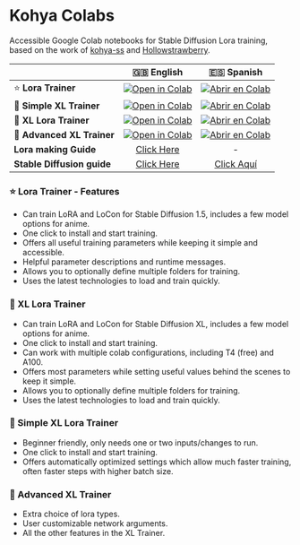 # Kohya Colabs

Accessible Google Colab notebooks for Stable Diffusion Lora training, based on the work of [kohya-ss](https://github.com/kohya-ss/sd-scripts) and [Hollowstrawberry](https://github.com/hollowstrawberry/kohya-colab).


| |🇬🇧 English|🇪🇸 Spanish|
|:--|:-:|:-:|
| ⭐ **Lora Trainer** | [![Open in Colab](https://raw.githubusercontent.com/uYouUs/kohya-colab/main/assets/colab-badge.svg)](https://colab.research.google.com/github/uYouUs/kohya-colab/blob/main/Lora_Trainer.ipynb) | [![Abrir en Colab](https://raw.githubusercontent.com/uYouUs/kohya-colab/main/assets/colab-badge-spanish.svg)](https://colab.research.google.com/github/uYouUs/kohya-colab/blob/main/Spanish_Lora_Trainer.ipynb) |
| 🌟 **Simple XL Trainer** | [![Open in Colab](https://raw.githubusercontent.com/uYouUs/kohya-colab/main/assets/colab-badge.svg)](https://colab.research.google.com/github/uYouUs/kohya-colab/blob/main/Simple_XL_Trainer.ipynb) | [![Abrir en Colab](https://raw.githubusercontent.com/uYouUs/kohya-colab/main/assets/colab-badge-spanish.svg)](https://colab.research.google.com/github/uYouUs/kohya-colab/blob/main/Spanish_Simple_XL_Trainer.ipynb) |
| 🌟 **XL Lora Trainer** | [![Open in Colab](https://raw.githubusercontent.com/uYouUs/kohya-colab/main/assets/colab-badge.svg)](https://colab.research.google.com/github/uYouUs/kohya-colab/blob/main/Lora_Trainer_XL.ipynb) | [![Abrir en Colab](https://raw.githubusercontent.com/uYouUs/kohya-colab/main/assets/colab-badge-spanish.svg)](https://colab.research.google.com/github/uYouUs/kohya-colab/blob/main/Spanish_Lora_Trainer_XL.ipynb) |
| 🌟 **Advanced XL Trainer** | [![Open in Colab](https://raw.githubusercontent.com/uYouUs/kohya-colab/main/assets/colab-badge.svg)](https://colab.research.google.com/github/uYouUs/kohya-colab/blob/main/Advanced_Trainer_XL.ipynb) | [![Abrir en Colab](https://raw.githubusercontent.com/uYouUs/kohya-colab/main/assets/colab-badge-spanish.svg)](https://colab.research.google.com/github/uYouUs/kohya-colab/blob/main/Spanish_Advanced_Trainer_XL.ipynb) |
| **Lora making Guide** | [Click Here](https://civitai.com/models/22530) | - |
| **Stable Diffusion guide** | [Click Here](https://huggingface.co/hollowstrawberry/stable-diffusion-guide/blob/main/README.md#index) | [Click Aquí](https://huggingface.co/hollowstrawberry/stable-diffusion-guide/blob/main/spanish.md#index) |


### ⭐ Lora Trainer - Features

* Can train LoRA and LoCon for Stable Diffusion 1.5, includes a few model options for anime.
* One click to install and start training.
* Offers all useful training parameters while keeping it simple and accessible.
* Helpful parameter descriptions and runtime messages.
* Allows you to optionally define multiple folders for training.
* Uses the latest technologies to load and train quickly.

### 🌟 XL Lora Trainer

* Can train LoRA and LoCon for Stable Diffusion XL, includes a few model options for anime.
* One click to install and start training.
* Can work with multiple colab configurations, including T4 (free) and A100.
* Offers most parameters while setting useful values behind the scenes to keep it simple.
* Allows you to optionally define multiple folders for training.
* Uses the latest technologies to load and train quickly.

### 🌟 Simple XL Lora Trainer

* Beginner friendly, only needs one or two inputs/changes to run.
* One click to install and start training.
* Offers automatically optimized settings which allow much faster training, often faster steps with higher batch size.

### 🌟 Advanced XL Trainer

* Extra choice of lora types.
* User customizable network arguments.
* All the other features in the XL Trainer.

&nbsp;

